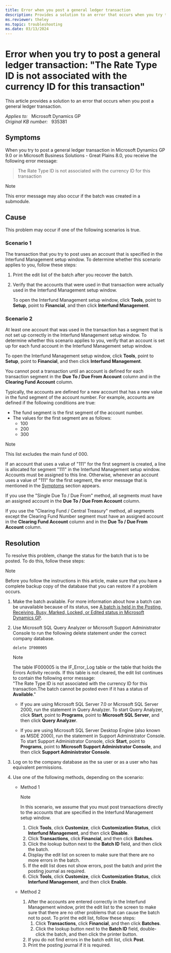 ```yaml
---
title: Error when you post a general ledger transaction 
description: Provides a solution to an error that occurs when you try to post a general ledger transaction.
ms.reviewer: theley
ms.topic: troubleshooting
ms.date: 03/13/2024
---
```

# Error when you try to post a general ledger transaction: "The Rate Type ID is not associated with the currency ID for this transaction"

This article provides a solution to an error that occurs when you post a general ledger transaction.

_Applies to:_ &nbsp; Microsoft Dynamics GP  
_Original KB number:_ &nbsp; 935381

## Symptoms

When you try to post a general ledger transaction in Microsoft Dynamics GP 9.0 or in Microsoft Business Solutions - Great Plains 8.0, you receive the following error message:

> The Rate Type ID is not associated with the currency ID for this transaction

> [!NOTE]
> This error message may also occur if the batch was created in a submodule.

## Cause

This problem may occur if one of the following scenarios is true.

### Scenario 1

The transaction that you try to post uses an account that is specified in the Interfund Management setup window. To determine whether this scenario applies to you, follow these steps:

1. Print the edit list of the batch after you recover the batch.
2. Verify that the accounts that were used in that transaction were actually used in the Interfund Management setup window.

    To open the Interfund Management setup window, click **Tools**, point to **Setup**, point to **Financial**, and then click **Interfund Management**.

### Scenario 2

At least one account that was used in the transaction has a segment that is not set up correctly in the Interfund Management setup window. To determine whether this scenario applies to you, verify that an account is set up for each fund account in the Interfund Management setup window.

To open the Interfund Management setup window, click **Tools**, point to **Setup**, point to **Financial**, and then click **Interfund Management**.

You cannot post a transaction until an account is defined for each transaction segment in the **Due To / Due From Account** column and in the **Clearing Fund Account** column.

Typically, the accounts are defined for a new account that has a new value in the fund segment of the account number. For example, accounts are defined if the following conditions are true:

- The fund segment is the first segment of the account number.
- The values for the first segment are as follows:
  - 100
  - 200
  - 300

> [!NOTE]
> This list excludes the main fund of 000.

If an account that uses a value of "111" for the first segment is created, a line is allocated for segment "111" in the Interfund Management setup window. Accounts must be assigned to this line. Otherwise, whenever an account uses a value of "111" for the first segment, the error message that is mentioned in the [Symptoms](#symptoms) section appears.  

If you use the "Single Due To / Due From" method, all segments must have an assigned account in the **Due To / Due From Account** column.  

If you use the "Clearing Fund / Central Treasury" method, all segments except the Clearing Fund Number segment must have an assigned account in the **Clearing Fund Account** column and in the **Due To / Due From Account** column.

## Resolution

To resolve this problem, change the status for the batch that is to be posted. To do this, follow these steps:

> [!NOTE]
> Before you follow the instructions in this article, make sure that you have a complete backup copy of the database that you can restore if a problem occurs.

1. Make the batch available. For more information about how a batch can be unavailable because of its status, see [A batch is held in the Posting, Receiving, Busy, Marked, Locked, or Edited status in Microsoft Dynamics GP](https://support.microsoft.com/help/850289).

2. Use Microsoft SQL Query Analyzer or Microsoft Support Administrator Console to run the following delete statement under the correct company database.

    `delete IF000005`

    > [!NOTE]
    > The table IF000005 is the IF_Error_Log table or the table that holds the Errors Activity records. If this table is not cleared, the edit list continues to contain the following error message:  
    > "The Rate Type ID is not associated with the currency ID for this transaction.The batch cannot be posted even if it has a status of **Available**."

    - If you are using Microsoft SQL Server 7.0 or Microsoft SQL Server 2000, run the statement in Query Analyzer. To start Query Analyzer, click **Start**, point to **Programs**, point to **Microsoft SQL Server**, and then click **Query Analyzer**.

    - If you are using Microsoft SQL Server Desktop Engine (also known as MSDE 2000), run the statement in Support Administrator Console. To start Support Administrator Console, click **Start**, point to **Programs**, point to **Microsoft Support Administrator Console**, and then click **Support Administrator Console**.

3. Log on to the company database as the sa user or as a user who has equivalent permissions.
4. Use one of the following methods, depending on the scenario:

    - Method 1
        > [!NOTE]
        > In this scenario, we assume that you must post transactions directly to the accounts that are specified in the Interfund Management setup window.

        1. Click **Tools**, click **Customize**, click **Customization Status**, click **Interfund Management**, and then click **Disable**.
        2. Click **Transactions**, click **Financial**, and then click **Batches**.
        3. Click the lookup button next to the **Batch ID** field, and then click the batch.
        4. Display the edit list on screen to make sure that there are no more errors in the batch.
        5. If the edit list does not show errors, post the batch and print the posting journal as required.
        6. Click **Tools**, click **Customize**, click **Customization Status**, click **Interfund Management**, and then click **Enable**.

    - Method 2

        1. After the accounts are entered correctly in the Interfund Management window, print the edit list to the screen to make sure that there are no other problems that can cause the batch not to post. To print the edit list, follow these steps:
            1. Click **Transactions**, click **Financial**, and then click **Batches**.
            2. Click the lookup button next to the **Batch ID** field, double-click the batch, and then click the printer button.
        2. If you do not find errors in the batch edit list, click **Post**.
        3. Print the posting journal if it is required.

